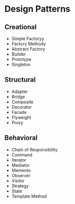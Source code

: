 # Design Patterns

## Creational

* Simple Factoryy
* Factory Methody
* Abstract Factory
* Builder
* Prototype
* Singleton

## Structural

* Adapter
* Bridge
* Composite
* Decorator
* Facade
* Flyweight
* Proxy

## Behavioral

* Chain of Responsibility
* Command
* Iterator
* Mediator
* Memento
* Observer
* Visitor
* Strategy
* State
* Template Method
